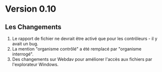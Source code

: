 # Version 0.10

## Les Changements

1. Le rapport de fichier ne devrait être activé que pour les contrôleurs - il y avait un bug.
2. La mention "organisme contrôlé" a été remplacé par "organisme interrogé".
3. Des changements sur Webdav pour améliorer l'accès aux fichiers par l'explorateur Windows.

